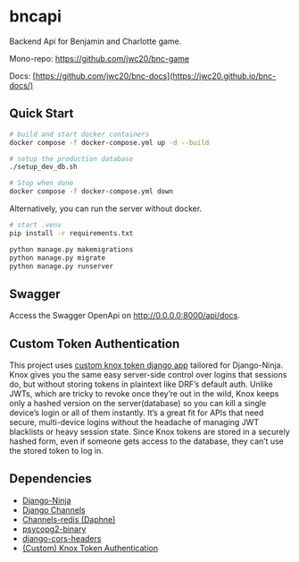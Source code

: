 # bncapi

Backend Api for Benjamin and Charlotte game.

Mono-repo: https://github.com/jwc20/bnc-game

Docs: [https://github.com/jwc20/bnc-docs](https://jwc20.github.io/bnc-docs/)


## Quick Start

```bash
# build and start docker containers
docker compose -f docker-compose.yml up -d --build

# setup the production database
./setup_dev_db.sh

# Stop when done
docker compose -f docker-compose.yml down
```

Alternatively, you can run the server without docker.

```bash
# start .venv
pip install -r requirements.txt

python manage.py makemigrations
python manage.py migrate
python manage.py runserver
```

## Swagger

Access the Swagger OpenApi on http://0.0.0.0:8000/api/docs.

## Custom Token Authentication

This project uses [custom knox token django app](https://github.com/jwc20/knoxtokens) tailored for Django-Ninja.
Knox gives you the same easy server-side control over logins that sessions do, but without storing tokens in plaintext like DRF’s default auth. 
Unlike JWTs, which are tricky to revoke once they’re out in the wild, Knox keeps only a hashed version on the server(database) so you can kill a single device’s login or all of them instantly. 
It’s a great fit for APIs that need secure, multi-device logins without the headache of managing JWT blacklists or heavy session state.
Since Knox tokens are stored in a securely hashed form, even if someone gets access to the database, they can’t use the stored token to log in.


## Dependencies

- [Django-Ninja](https://github.com/vitalik/django-ninja)
- [Django Channels](https://github.com/django/channels)
- [Channels-redis (Daphne)](https://github.com/django/channels_redis)
- [psycopg2-binary](https://github.com/psycopg/psycopg2)
- [django-cors-headers](https://github.com/adamchainz/django-cors-headers)
- [(Custom) Knox Token Authentication](https://github.com/jwc20/knoxtokens)
